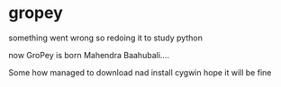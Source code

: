 # gropey
something went wrong so redoing it 
to study python

now GroPey is born 
Mahendra Baahubali....

Some how managed to download nad install cygwin
hope it will be fine
